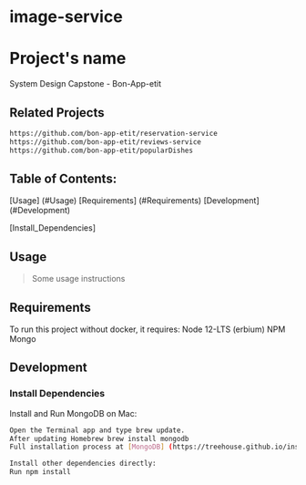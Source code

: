 # image-service

# Project's name
System Design Capstone - Bon-App-etit

## Related Projects
```sh
https://github.com/bon-app-etit/reservation-service
https://github.com/bon-app-etit/reviews-service
https://github.com/bon-app-etit/popularDishes
```

## Table of Contents:
[Usage] (#Usage)
[Requirements] (#Requirements)
[Development] (#Development)

[Install_Dependencies]


## Usage
> Some usage instructions

## Requirements

To run this project without docker, it requires:
Node 12-LTS (erbium)
NPM
Mongo

## Development

### Install Dependencies
Install and Run MongoDB on Mac:

```sh
Open the Terminal app and type brew update.
After updating Homebrew brew install mongodb
Full installation process at [MongoDB] (https://treehouse.github.io/installation-guides/mac/mongo-mac.html)
```

```sh
Install other dependencies directly:
Run npm install
```



